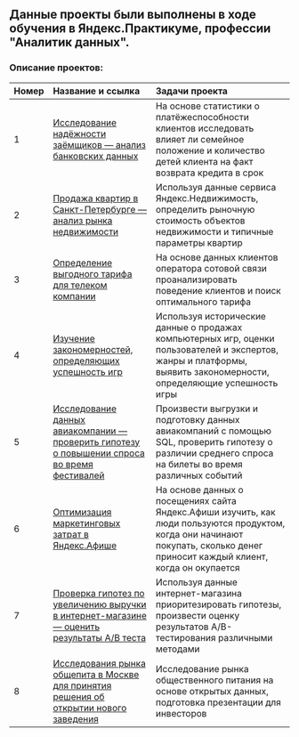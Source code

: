 ## Данные проекты были выполнены в ходе обучения в Яндекс.Практикуме, профессии "Аналитик данных".

### Описание проектов:

|Номер|Название и ссылка	      |Задачи проекта                                        |
|:----|:------------------------|:-----------------------------------------------------|
|1|[Исследование надёжности заёмщиков — анализ банковских данных](https://github.com/dzhohal/yandex-practicum-projects/blob/main/bank_scoring/bank.ipynb)|На основе статистики о платёжеспособности клиентов исследовать влияет ли семейное положение и количество детей клиента на факт возврата кредита в срок|
|2|[Продажа квартир в Санкт-Петербурге — анализ рынка недвижимости](https://github.com/dzhohal/yandex-practicum-projects/blob/main/estate%20market/estate.ipynb)|Используя данные сервиса Яндекс.Недвижимость, определить рыночную стоимость объектов недвижимости и типичные параметры квартир|
|3|[Определение выгодного тарифа для телеком компании](https://github.com/dzhohal/yandex-practicum-projects/blob/main/telecom/telecom.ipynb)|На основе данных клиентов оператора сотовой связи проанализировать поведение клиентов и поиск оптимального тарифа|
|4|[Изучение закономерностей, определяющих успешность игр](https://github.com/dzhohal/yandex-practicum-projects/blob/main/gamedev/gamedev.ipynb)|Используя исторические данные о продажах компьютерных игр, оценки пользователей и экспертов, жанры и платформы, выявить закономерности, определяющие успешность игры|
|5|[Исследование данных авиакомпании — проверить гипотезу о повышении спроса во время фестивалей](https://github.com/dzhohal/yandex-practicum-projects/blob/main/avia/avia.ipynb)|Произвести выгрузки и подготовку данных авиакомпаний с помощью SQL, проверить гипотезу о различии среднего спроса на билеты во время различных событий|
|6|[Оптимизация маркетинговых затрат в Яндекс.Афише](https://github.com/dzhohal/yandex-practicum-projects/blob/main/afisha/afisha.ipynb)|На основе данных о посещениях сайта Яндекс.Афиши изучить, как люди пользуются продуктом, когда они начинают покупать, сколько денег приносит каждый клиент, когда он окупается|
|7|[Проверка гипотез по увеличению выручки в интернет-магазине — оценить результаты A/B теста](https://github.com/dzhohal/yandex-practicum-projects/blob/main/AB%20test/AB%20test.ipynb)|Используя данные интернет-магазина приоритезировать гипотезы, произвести оценку результатов A/B-тестирования различными методами|
|8|[Исследования рынка общепита в Москве для принятия решения об открытии нового заведения](https://github.com/dzhohal/yandex-practicum-projects/blob/main/public%20catering/public_catering.ipynb)|Исследование рынка общественного питания на основе открытых данных, подготовка презентации для инвесторов|
